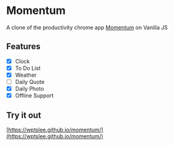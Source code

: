# Momentum

A clone of the productivity chrome app [Momentum](https://chrome.google.com/webstore/detail/momentum/) on Vanilla JS

## Features

- [x] Clock
- [x] To Do List
- [x] Weather
- [ ] Daily Quote
- [x] Daily Photo
- [x] Offline Support

## Try it out

[https://wptslee.github.io/momentum/](https://wptslee.github.io/momentum/)
